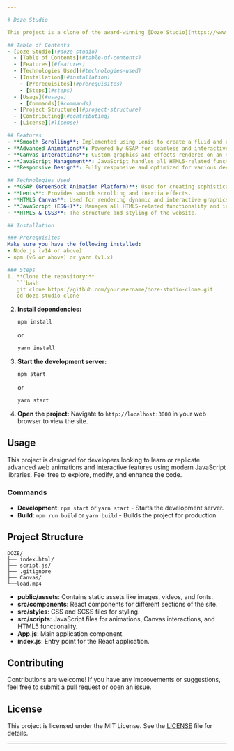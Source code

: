 ```yaml
---

# Doze Studio 

This project is a clone of the award-winning [Doze Studio](https://www.awwwards.com/sites/doze) website, built using GSAP, Lenis, and Canvas. The goal of this project is to replicate the smooth animations, sleek design, and interactive features that make the original site stand out.

## Table of Contents
- [Doze Studio](#doze-studio)
  - [Table of Contents](#table-of-contents)
  - [Features](#features)
  - [Technologies Used](#technologies-used)
  - [Installation](#installation)
    - [Prerequisites](#prerequisites)
    - [Steps](#steps)
  - [Usage](#usage)
    - [Commands](#commands)
  - [Project Structure](#project-structure)
  - [Contributing](#contributing)
  - [License](#license)

## Features
- **Smooth Scrolling**: Implemented using Lenis to create a fluid and responsive scrolling experience.
- **Advanced Animations**: Powered by GSAP for seamless and interactive animations.
- **Canvas Interactions**: Custom graphics and effects rendered on an HTML5 Canvas.
- **JavaScript Management**: JavaScript handles all HTML5-related functionality and interactions.
- **Responsive Design**: Fully responsive and optimized for various devices and screen sizes.

## Technologies Used
- **GSAP (GreenSock Animation Platform)**: Used for creating sophisticated animations.
- **Lenis**: Provides smooth scrolling and inertia effects.
- **HTML5 Canvas**: Used for rendering dynamic and interactive graphics.
- **JavaScript (ES6+)**: Manages all HTML5-related functionality and interactions, including Canvas and animations.
- **HTML5 & CSS3**: The structure and styling of the website.

## Installation

### Prerequisites
Make sure you have the following installed:
- Node.js (v14 or above)
- npm (v6 or above) or yarn (v1.x)

### Steps
1. **Clone the repository:**
   ```bash
   git clone https://github.com/yourusername/doze-studio-clone.git
   cd doze-studio-clone
   ```

2. **Install dependencies:**
   ```bash
   npm install
   ```
   or
   ```bash
   yarn install
   ```

3. **Start the development server:**
   ```bash
   npm start
   ```
   or
   ```bash
   yarn start
   ```

4. **Open the project:**
   Navigate to `http://localhost:3000` in your web browser to view the site.

## Usage
This project is designed for developers looking to learn or replicate advanced web animations and interactive features using modern JavaScript libraries. Feel free to explore, modify, and enhance the code.

### Commands
- **Development**: `npm start` or `yarn start` - Starts the development server.
- **Build**: `npm run build` or `yarn build` - Builds the project for production.

## Project Structure
```
DOZE/
├── index.html/
├── script.js/
├── .gitignore
├── Canvas/
└──load.mp4
```

- **public/assets**: Contains static assets like images, videos, and fonts.
- **src/components**: React components for different sections of the site.
- **src/styles**: CSS and SCSS files for styling.
- **src/scripts**: JavaScript files for animations, Canvas interactions, and HTML5 functionality.
- **App.js**: Main application component.
- **index.js**: Entry point for the React application.

## Contributing
Contributions are welcome! If you have any improvements or suggestions, feel free to submit a pull request or open an issue.

## License
This project is licensed under the MIT License. See the [LICENSE](LICENSE) file for details.

---
```

